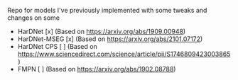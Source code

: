 Repo for models I've previously implemented with some tweaks and changes on some

- HarDNet [x] (Based on https://arxiv.org/abs/1909.00948)
- HarDNet-MSEG [x] (Based on https://arxiv.org/abs/2101.07172)
- HarDNet CPS [ ] (Based on https://www.sciencedirect.com/science/article/pii/S1746809423003865)
- FMPN [ ] (Based on https://arxiv.org/abs/1902.08788)